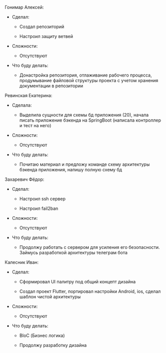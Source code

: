 Гонимар Алексей:

- Сделал:

    - Создал репозиторий

    - Настроил защиту ветвей

- Сложности:

    - Отсутствуют

- Что буду делать:

    - Донастройка репозитория, отлаживание рабочего процесса, продумывание файловой структуры проекта с учетом хранения документации в репозитории



Ревинская Екатерина:

- Сделала:

    - Выделила сущности для схемы бд приложения (20), начала писать приложение бэкенда на SpringBoot (написала контроллер и тест на него)

- Сложности:

    - Отсутствуют

- Что буду делать:

    - Почитаю материал и предложу команде схему архитектуры бэкенда приложения, напишу полную схему бд


Захаревич Фёдор:
- Сделал:

    - Настроил ssh сервер

    - Настроил fail2ban

- Сложности:

    - Отсутствуют

- Что буду делать:

    - Продолжу работать с сервером для усиления его безопасности. Займусь разработкой архитектуры телеграм бота

Калесник Иван:

- Сделал:

    - Сформировал UI палитру под общий концепт дизайна

    - Создал проект Flutter, портировал настройки Android, ios, сделал шаблон чистой архитектуры

- Сложности:

    - Отсутствуют

- Что буду делать:

    - BloC (Бизнес логика)

    - Продолжу разработку дизайна
